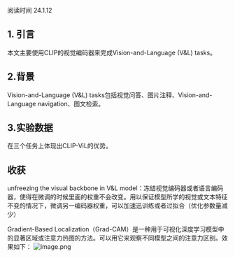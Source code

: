 ---
---


阅读时间 24.1.12

## 1. 引言
本文主要使用CLIP的视觉编码器来完成Vision-and-Language (V&L) tasks。

## 2.背景
Vision-and-Language (V&L) tasks包括视觉问答、图片注释、Vision-and-Language navigation、图文检索。


## 3.实验数据
在三个任务上体现出CLIP-ViL的优势。




## 收获
unfreezing the visual backbone in V&L model：冻结视觉编码器或者语言编码器，使得在微调的时候里面的权重不会改变。用以保证模型所学的视觉或文本特征不变的情况下，微调另一编码器权重，可以加速迅训练或者过拟合（优化参数量减少）

Gradient-Based Localization（Grad-CAM）是一种用于可视化深度学习模型中的显著区域或注意力热图的方法。可以用它来观察不同模型之间的注意力区别。效果如下：
![image.png](https://cdn.jsdelivr.net/gh/Thomas333333/MyPostImage/Images/20240112163521.png)





